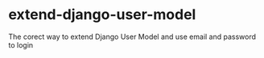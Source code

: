 # extend-django-user-model
The corect way to extend Django User Model and use email and password to login
